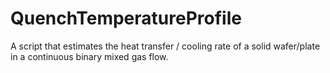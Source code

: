 # QuenchTemperatureProfile
 A script that estimates the heat transfer / cooling rate of a solid wafer/plate in a continuous binary mixed gas flow.
